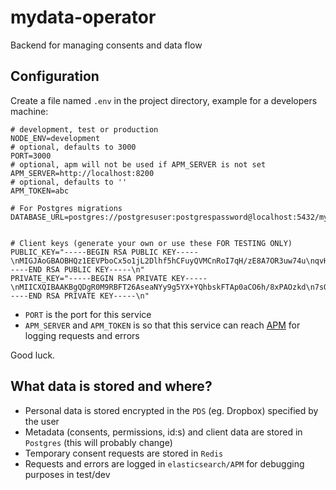 # mydata-operator
Backend for managing consents and data flow

## Configuration
Create a file named `.env` in the project directory, example for a developers machine:
```
# development, test or production
NODE_ENV=development
# optional, defaults to 3000
PORT=3000
# optional, apm will not be used if APM_SERVER is not set
APM_SERVER=http://localhost:8200
# optional, defaults to ''
APM_TOKEN=abc

# For Postgres migrations
DATABASE_URL=postgres://postgresuser:postgrespassword@localhost:5432/mydata


# Client keys (generate your own or use these FOR TESTING ONLY)
PUBLIC_KEY="-----BEGIN RSA PUBLIC KEY-----\nMIGJAoGBAOBHQz1EEVPboCx5o1jL2Dlhf5hCFuyQVMCnRoI7qH/zE8A7OR3uw74u\nqvHguOzyK5RO/slRvHz6aX7sgwpiOkXHh4VDWRwRb0gvnFIopwe3Y7fn1zLkpsET\nGqPgWvYmSYIT5dwwlrkYY6ek0oH3amYm186SNUFVDbzSf+Pyy7ILAgMBAAE=\n-----END RSA PUBLIC KEY-----\n"
PRIVATE_KEY="-----BEGIN RSA PRIVATE KEY-----\nMIICXQIBAAKBgQDgR0M9RBFT26AseaNYy9g5YX+YQhbskFTAp0aCO6h/8xPAOzkd\n7sO+Lqrx4Ljs8iuUTv7JUbx8+ml+7IMKYjpFx4eFQ1kcEW9IL5xSKKcHt2O359cy\n5KbBExqj4Fr2JkmCE+XcMJa5GGOnpNKB92pmJtfOkjVBVQ280n/j8suyCwIDAQAB\nAoGBAMwGqBl86ZJy0nSDN2EZF5ujoXJ+dOJBrogP5CmnYfL7y3Ttq1kakwFY7PPb\nLf+HkrN5ZXj5HVJIb14ihFcW4tBR2EtABhuv2J6ZNx0KnDxUj+mJlb7GNgr5eayI\nUibIu8/eQh2+CGMilI/KR8zlRiHpD8BgttfBaRktGIrzklQJAkEA9C8JgnAGUbPp\n3rc3dEZR6pEcOGI5Fjo3uvhbOYO5oa4tJszNF1Fh1oUmn17J6yoMnh0qPG4snL2B\nOgSB8OCOnwJBAOshovf7obbVZFzQ7ikYImT/pqz7f7eV1+Uv1MRfGsXAc0EAXDrh\nAPiJ5icWkeRDCFxaTAy/8lrDGgDcL2CSoRUCQQCem4L4x91C6rMJaEbL7vU8gL8s\n3JgqGOykNLfElwxXubQ4VKUO9Vywo9JfiIlth+WkOlt53zJ5KRqsXcstdB8PAkAo\nw6IfYA6/Reuqc8Z2dWqxG+lnoAqaZ24Qm+RFTz+y/RR+NnPG+W9Tp4SxTiZo7n4q\nlLUOmNCJj72YXJQSKBmpAkAyDc4PrJ3nFt45BOEnRuXE60Lv3VzLPdWggOLcKTbW\nr6NAWQS0VNdXEmJVmdoKFhJAeUvLrXPtBGqPS7HO6A8A\n-----END RSA PRIVATE KEY-----\n"
```
- `PORT` is the port for this service
- `APM_SERVER` and `APM_TOKEN` is so that this service can reach [APM](https://www.npmjs.com/package/elastic-apm-node) for logging requests and errors

Good luck.

## What data is stored and where?
- Personal data is stored encrypted in the `PDS` (eg. Dropbox) specified by the user
- Metadata (consents, permissions, id:s) and client data are stored in `Postgres` (this will probably change)
- Temporary consent requests are stored in `Redis`
- Requests and errors are logged in `elasticsearch/APM` for debugging purposes in test/dev
